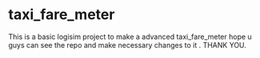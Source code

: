 # taxi_fare_meter

This is a basic logisim project to make a advanced taxi_fare_meter hope u guys can see the repo and make necessary changes to it . 
THANK YOU.
